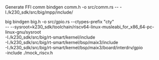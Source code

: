 Generate FFI
comm
bindgen comm.h -o src/comm.rs -- -I./k230_sdk/src/big/mpp/include/

big
bindgen big.h -o src/gpio.rs --ctypes-prefix "cty" \
  -- --sysroot=k230_sdk/toolchain/riscv64-linux-musleabi_for_x86_64-pc-linux-gnu/sysroot \
   -I./k230_sdk/src/big/rt-smart/kernel/include \
     -I./k230_sdk/src/big/rt-smart/kernel/bsp/maix3/include \
     -I./k230_sdk/src/big/rt-smart/kernel/bsp/maix3/board/interdrv/gpio \
     -include ./mock_riscv.h
